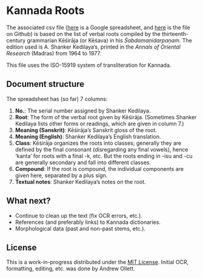# Kannada Roots 
The associated csv file ([here](https://docs.google.com/spreadsheets/d/1UFs3DxcffDlKXRoOXiKZNpRqtTY0SvJRQD7FL7BVa3Y/edit?usp=sharing) is a Google spreadsheet, and [here](https://github.com/aso2101/kannadaroots/blob/master/kannadaroots.csv) is the file on Github) is based on the list of verbal roots compiled by the thirteenth-century grammarian Kēśirāja (or Kēśava) in his *Śabdamaṇidarpaṇaṁ*. The edition used is A. Shanker Kedilaya’s, printed in the *Annals of Oriental Research* (Madras) from 1964 to 1977.

This file uses the ISO-15919 system of transliteration for Kannada.

## Document structure
The spreadsheet has (so far) 7 columns:
1. **No.**: The serial number assigned by Shanker Kedilaya.
2. **Root**: The form of the verbal root given by Kēśirāja. (Sometimes Shanker Kedilaya lists other forms or readings, which are given in column 7.)
3. **Meaning (Sanskrit)**: Kēśirāja’s Sanskrit gloss of the root.
4. **Meaning (English)**: Shanker Kedilaya’s English translation.
5. **Class**: Kēśirāja organizes the roots into classes; generally they are defined by the final consonant (disregarding any final vowels), hence ‘kanta’ for roots with a final -k, etc. But the roots ending in -isu and -cu are generally secondary and fall into different classes.
6. **Compound**: If the root is compound, the individual components are given here, separated by a plus sign.
7. **Textual notes**: Shanker Kedilaya’s notes on the root.


## What next?
- Continue to clean up the text (fix OCR errors, etc.).
- References (and preferably links) to Kannada dictionaries.
- Morphological data (past and non-past stems, etc.).

## License
This is a work-in-progress distributed under the [MIT License](https://opensource.org/licenses/MIT). Initial OCR, formatting, editing, etc. was done by Andrew Ollett.